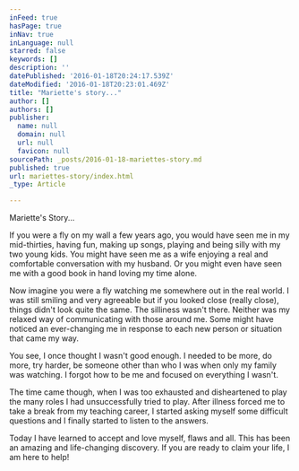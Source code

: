 ```yaml
---
inFeed: true
hasPage: true
inNav: true
inLanguage: null
starred: false
keywords: []
description: ''
datePublished: '2016-01-18T20:24:17.539Z'
dateModified: '2016-01-18T20:23:01.469Z'
title: "Mariette's story..."
author: []
authors: []
publisher:
  name: null
  domain: null
  url: null
  favicon: null
sourcePath: _posts/2016-01-18-mariettes-story.md
published: true
url: mariettes-story/index.html
_type: Article

---
```

Mariette's Story...

If you were a fly on my wall a few years ago, you would have seen me in my mid-thirties, having fun, making up songs, playing and being silly with my two young kids. You might have seen me as a wife enjoying a real and comfortable conversation with my husband. Or you might even have seen me with a good book in hand loving my time alone.

Now imagine you were a fly watching me somewhere out in the real world. I was still smiling and very agreeable but if you looked close (really close), things didn't look quite the same. The silliness wasn't there. Neither was my relaxed way of communicating with those around me. Some might have noticed an ever-changing me in response to each new person or situation that came my way.

You see, I once thought I wasn't good enough. I needed to be more, do more, try harder, be someone other than who I was when only my family was watching. I forgot how to be me and focused on everything I wasn't.

The time came though, when I was too exhausted and disheartened to play the many roles I had unsuccessfully tried to play. After illness forced me to take a break from my teaching career, I started asking myself some difficult questions and I finally started to listen to the answers.

Today I have learned to accept and love myself, flaws and all. This has been an amazing and life-changing discovery. If you are ready to claim your life, I am here to help!

##